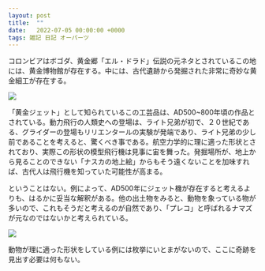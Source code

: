 ```yaml
---
layout: post
title:  ""
date:   2022-07-05 00:00:00 +0000
tags: 雑記 日記 オーパーツ
---
```


コロンビアはボゴダ、黄金郷「エル・ドラド」伝説の元ネタとされているこの地には、黄金博物館が存在する。中には、古代遺跡から発掘された非常に奇妙な黄金細工が存在する。

![](https://www.nazotoki.com/wp-content/uploads/2016/02/airplane.jpg)

「黄金ジェット」として知られているこの工芸品は、AD500~800年頃の作品とされている。動力飛行の人類史への登場は、ライト兄弟が初で、２０世紀である、グライダーの登場もリリエンタールの実験が発端であり、ライト兄弟の少し前であることを考えると、驚くべき事である。航空力学的に理に適った形状とされており、実際この形状の模型飛行機は見事に宙を舞った。発掘場所が、地上から見ることのできない「ナスカの地上絵」からもそう遠くないことを加味すれば、古代人は飛行機を知っていた可能性が高まる。

ということはない。例によって、AD500年にジェット機が存在すると考えるよりも、はるかに妥当な解釈がある。他の出土物をみると、動物を象っている物が多いので、これもそうだと考えるのが自然であり、「プレコ」と呼ばれるナマズが元なのではないかと考えられている。

![](https://upload.wikimedia.org/wikipedia/commons/thumb/0/03/Liposarcus_multiradiatus_01_ssj_20050321.jpg/540px-Liposarcus_multiradiatus_01_ssj_20050321.jpg)

動物が理に適った形状をしている例には枚挙にいとまがないので、ここに奇跡を見出す必要は何もない。